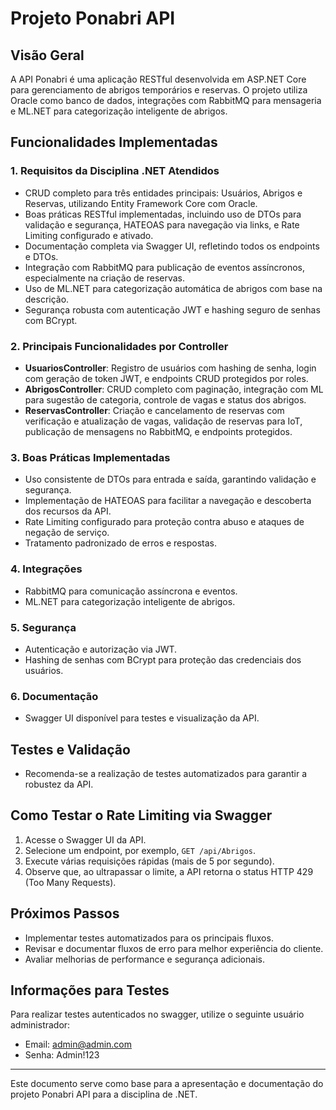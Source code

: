 # Projeto Ponabri API

## Visão Geral
A API Ponabri é uma aplicação RESTful desenvolvida em ASP.NET Core para gerenciamento de abrigos temporários e reservas. O projeto utiliza Oracle como banco de dados, integrações com RabbitMQ para mensageria e ML.NET para categorização inteligente de abrigos.

## Funcionalidades Implementadas

### 1. Requisitos da Disciplina .NET Atendidos
- CRUD completo para três entidades principais: Usuários, Abrigos e Reservas, utilizando Entity Framework Core com Oracle.
- Boas práticas RESTful implementadas, incluindo uso de DTOs para validação e segurança, HATEOAS para navegação via links, e Rate Limiting configurado e ativado.
- Documentação completa via Swagger UI, refletindo todos os endpoints e DTOs.
- Integração com RabbitMQ para publicação de eventos assíncronos, especialmente na criação de reservas.
- Uso de ML.NET para categorização automática de abrigos com base na descrição.
- Segurança robusta com autenticação JWT e hashing seguro de senhas com BCrypt.

### 2. Principais Funcionalidades por Controller
- **UsuariosController**: Registro de usuários com hashing de senha, login com geração de token JWT, e endpoints CRUD protegidos por roles.
- **AbrigosController**: CRUD completo com paginação, integração com ML para sugestão de categoria, controle de vagas e status dos abrigos.
- **ReservasController**: Criação e cancelamento de reservas com verificação e atualização de vagas, validação de reservas para IoT, publicação de mensagens no RabbitMQ, e endpoints protegidos.

### 3. Boas Práticas Implementadas
- Uso consistente de DTOs para entrada e saída, garantindo validação e segurança.
- Implementação de HATEOAS para facilitar a navegação e descoberta dos recursos da API.
- Rate Limiting configurado para proteção contra abuso e ataques de negação de serviço.
- Tratamento padronizado de erros e respostas.

### 4. Integrações
- RabbitMQ para comunicação assíncrona e eventos.
- ML.NET para categorização inteligente de abrigos.

### 5. Segurança
- Autenticação e autorização via JWT.
- Hashing de senhas com BCrypt para proteção das credenciais dos usuários.

### 6. Documentação
- Swagger UI disponível para testes e visualização da API.

## Testes e Validação
- Recomenda-se a realização de testes automatizados para garantir a robustez da API.

## Como Testar o Rate Limiting via Swagger
1. Acesse o Swagger UI da API.
2. Selecione um endpoint, por exemplo, `GET /api/Abrigos`.
3. Execute várias requisições rápidas (mais de 5 por segundo).
4. Observe que, ao ultrapassar o limite, a API retorna o status HTTP 429 (Too Many Requests).

## Próximos Passos
- Implementar testes automatizados para os principais fluxos.
- Revisar e documentar fluxos de erro para melhor experiência do cliente.
- Avaliar melhorias de performance e segurança adicionais.

## Informações para Testes

Para realizar testes autenticados no swagger, utilize o seguinte usuário administrador:

- Email: admin@admin.com
- Senha: Admin!123

---

Este documento serve como base para a apresentação e documentação do projeto Ponabri API para a disciplina de .NET.
